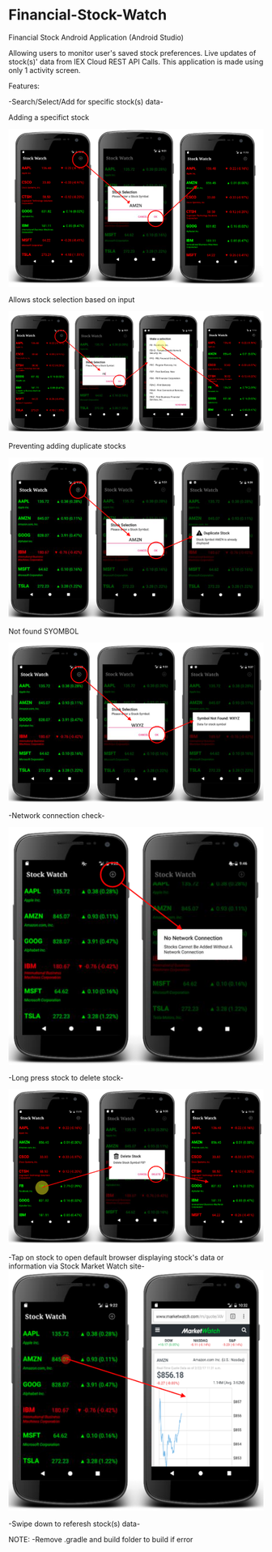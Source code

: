 # Financial-Stock-Watch

Financial Stock Android Application (Android Studio) 

Allowing users to monitor user's saved stock preferences. Live updates of stock(s)' data from IEX Cloud REST API Calls.
This application is made using only 1 activity screen.

Features:

-Search/Select/Add for specific stock(s) data-

Adding a specifict stock

![Add](ReadMeImages/Add.png)

Allows stock selection based on input

![Select](ReadMeImages/Selection.png)

Preventing adding duplicate stocks 

![Duplicate](ReadMeImages/Duplicate.png)

Not found SYOMBOL 

![Notfound](ReadMeImages/NotFound.png)

-Network connection check-

![Connection](ReadMeImages/Connection.png)

-Long press stock to delete stock-

![Delete](ReadMeImages/Delete.png)

-Tap on stock to open default browser displaying stock's data or information via Stock Market Watch site-
![Watch](ReadMeImages/Watch.png)

-Swipe down to referesh stock(s) data-



NOTE: 
-Remove .gradle and build folder to build if error 
